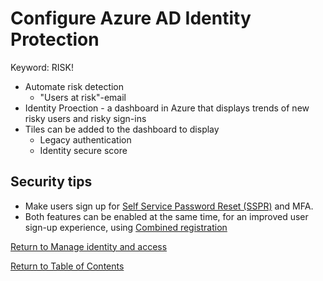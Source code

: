 # Configure Azure AD Identity Protection

Keyword: RISK!

* Automate risk detection
   * "Users at risk"-email  
* Identity Proection - a dashboard in Azure that displays trends of new risky users and risky sign-ins
* Tiles can be added to the dashboard to display
   * Legacy authentication
   * Identity secure score

## Security tips
* Make users sign up for [Self Service Password Reset (SSPR)](13-Manage%20Azure%20AD%20users.md) and MFA.
* Both features can be enabled at the same time, for an improved user sign-up experience, using [Combined registration](https://docs.microsoft.com/en-us/azure/active-directory/authentication/howto-registration-mfa-sspr-combined)


[Return to Manage identity and access](README.md)

[Return to Table of Contents](../README.md)
